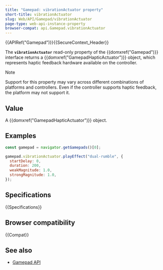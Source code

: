 ```yaml
---
title: "Gamepad: vibrationActuator property"
short-title: vibrationActuator
slug: Web/API/Gamepad/vibrationActuator
page-type: web-api-instance-property
browser-compat: api.Gamepad.vibrationActuator
---
```


{{APIRef("Gamepad")}}{{SecureContext_Header}}

The **`vibrationActuator`** read-only property of the {{domxref("Gamepad")}} interface returns a {{domxref("GamepadHapticActuator")}} object, which represents haptic feedback hardware available on the controller.

> [!NOTE]
> Support for this property may vary across different combinations of platforms and controllers. Even if the controller supports haptic feedback, the platform may not support it.

## Value

A {{domxref("GamepadHapticActuator")}} object.

## Examples

```js
const gamepad = navigator.getGamepads()[0];

gamepad.vibrationActuator.playEffect("dual-rumble", {
  startDelay: 0,
  duration: 200,
  weakMagnitude: 1.0,
  strongMagnitude: 1.0,
});
```

## Specifications

{{Specifications}}

## Browser compatibility

{{Compat}}

## See also

- [Gamepad API](/en-US/docs/Web/API/Gamepad_API)
